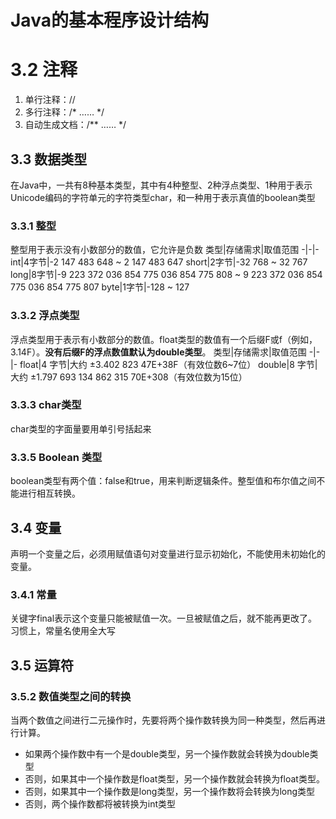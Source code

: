 # Java的基本程序设计结构
# 3.2 注释
1. 单行注释：//
2. 多行注释：/* …… */
3. 自动生成文档：/** …… */

## 3.3 数据类型
在Java中，一共有8种基本类型，其中有4种整型、2种浮点类型、1种用于表示Unicode编码的字符单元的字符类型char，和一种用于表示真值的boolean类型
### 3.3.1 整型
整型用于表示没有小数部分的数值，它允许是负数
类型|存储需求|取值范围
-|-|-
int|4字节|-2 147 483 648 ~ 2 147 483 647
short|2字节|-32 768 ~ 32 767
long|8字节|-9 223 372 036 854 775 036 854 775 808 ~ 9 223 372 036 854 775 036 854 775 807
byte|1字节|-128 ~ 127
### 3.3.2 浮点类型
浮点类型用于表示有小数部分的数值。float类型的数值有一个后缀F或f（例如，3.14F）。**没有后缀F的浮点数值默认为double类型**。
类型|存储需求|取值范围
-|-|-
float|4 字节|大约 ±3.402 823 47E+38F（有效位数6~7位）
double|8 字节|大约 ±1.797 693 134 862 315 70E+308（有效位数为15位）
### 3.3.3 char类型
char类型的字面量要用单引号括起来
### 3.3.5 Boolean 类型
boolean类型有两个值：false和true，用来判断逻辑条件。整型值和布尔值之间不能进行相互转换。
## 3.4 变量
声明一个变量之后，必须用赋值语句对变量进行显示初始化，不能使用未初始化的变量。
### 3.4.1 常量
关键字final表示这个变量只能被赋值一次。一旦被赋值之后，就不能再更改了。习惯上，常量名使用全大写
## 3.5 运算符
### 3.5.2 数值类型之间的转换
当两个数值之间进行二元操作时，先要将两个操作数转换为同一种类型，然后再进行计算。
+ 如果两个操作数中有一个是double类型，另一个操作数就会转换为double类型
+ 否则，如果其中一个操作数是float类型，另一个操作数就会转换为float类型。
+ 否则，如果其中一个操作数是long类型，另一个操作数将会转换为long类型
+ 否则，两个操作数都将被转换为int类型



